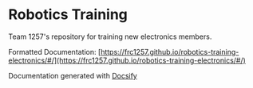# Robotics Training

Team 1257's repository for training new electronics members.

Formatted Documentation: [https://frc1257.github.io/robotics-training-electronics/#/](https://frc1257.github.io/robotics-training-electronics/#/)

Documentation generated with [Docsify](https://docsify.js.org/)
